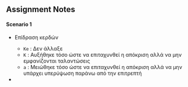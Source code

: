 ## Assignment Notes

#### Scenario 1

- Επίδραση κερδών
    - `Ke` : Δεν άλλαξε
    - `K` : Αυξήθηκε τόσο ώστε να επιταχυνθεί η απόκριση αλλά να μην εμφανίζονται ταλαντώσεις
    - `a` : Μειώθηκε τόσο ώστε να επιταχυνθεί η απόκριση αλλά να μην υπάρχει υπερύψωση παράνω από την επιτρεπτή

- 